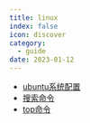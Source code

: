 ```yaml
---
title: linux
index: false
icon: discover
category:
  - guide
date: 2023-01-12
---
```



- [ubuntu系统配置](ubuntu系统配置.md)
- [搜索命令](搜索命令.md)
- [top命令](top命令.md)
